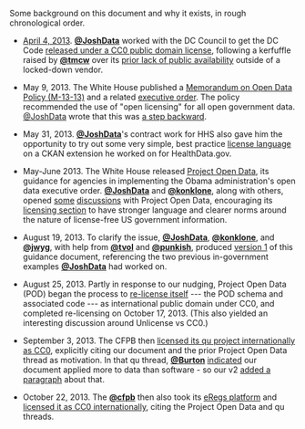 Some background on this document and why it exists, in rough chronological order.

* [April 4, 2013](https://twitter.com/vdavez/status/319840540025843712?t=1&refsrc=email&iid=8dc3ab45-3c58-4ee6-aca5-944769eec59b&uid=352686442&nid=4+251). **[@JoshData](https://github.com/JoshData)** worked with the DC Council to get the DC Code [released under a CC0 public domain license](http://dccouncil.us/UnofficialDCCode), following a kerfuffle raised by **[@tmcw](https://github.com/tmcw)** over its [prior lack of public availability](http://macwright.org/2013/02/20/you-cannot-have-the-code.html) outside of a locked-down vendor.

* May 9, 2013. The White House published a [Memorandum on Open Data Policy (M-13-13)](http://www.whitehouse.gov/sites/default/files/omb/memoranda/2013/m-13-13.pdf) and a related [executive order](http://www.whitehouse.gov/the-press-office/2013/05/09/executive-order-making-open-and-machine-readable-new-default-government-). The policy recommended the use of "open licensing" for all open government data. [@JoshData](https://github.com/JoshData) wrote that this was [a step backward](http://razor.occams.info/blog/2013/05/09/new-open-data-memorandum-almost-defines-open-data-misses-mark-with-open-licenses/).

* May 31, 2013. **[@JoshData](https://github.com/JoshData)**'s contract work for HHS also gave him the opportunity to try out some very simple, best practice [license language](https://github.com/HHS/ckanext-datajson#credit--copying) on a CKAN extension he worked on for HealthData.gov.

* May-June 2013. The White House released [Project Open Data](http://project-open-data.github.io/), its guidance for agencies in implementing the Obama administration's open data executive order. **[@JoshData](https://github.com/JoshData)** and **[@konklone](https://github.com/konklone)**, along with others, opened [some](https://github.com/project-open-data/project-open-data.github.io/issues/5) [discussions](https://github.com/project-open-data/project-open-data.github.io/pull/64) with Project Open Data, encouraging its [licensing section](http://project-open-data.github.io/license-examples/) to have stronger language and clearer norms around the nature of license-free US government information.

* August 19, 2013. To clarify the issue, **[@JoshData](https://github.com/JoshData)**, **[@konklone](https://github.com/konklone)**, and **[@jwyg](https://github.com/jwyg)**, with help from **[@tvol](https://github.com/tvol)** and **[@punkish](https://github.com/punkish)**, produced [version 1](http://razor.occams.info/blog/2013/08/19/guidance-federal-agencies-can-make-their-data-license-free/) of this guidance document, referencing the two previous in-government examples **[@JoshData](https://github.com/JoshData)** had worked on.

* August 25, 2013. Partly in response to our nudging, Project Open Data (POD) began the process to [re-license itself](https://github.com/project-open-data/project-open-data.github.io/pull/135) --- the POD schema and associated code --- as international public domain under CC0, and completed re-licensing on October 17, 2013. (This also yielded an interesting discussion around Unlicense vs CC0.)

* September 3, 2013. The CFPB then [licensed its qu project internationally as CC0](https://github.com/cfpb/qu/pull/94), explicitly citing our document and the prior Project Open Data thread as motivation. In that qu thread, **[@Burton](https://github.com/Burton)** [indicated](https://github.com/cfpb/qu/pull/94#issuecomment-23577645) our document applied more to data than software - so our v2 [added a paragraph](https://github.com/unitedstates/licensing/commit/b0a20cb2e1e51fe534ea34a17e26e127fcaf46a8) about that.

* October 22, 2013. The **[@cfpb](https://github.com/cfpb)** then also took its [eRegs platform](http://eregs.github.io/eregulations/) and [licensed it as CC0 internationally](https://github.com/eregs/eregulations/pull/6), citing the Project Open Data and qu threads.
